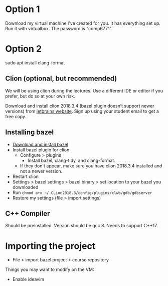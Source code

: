 # Option 1
Download my virtual machine I've created for you. It has everything set up. Run it with virtualbox. The password is "comp6771".

# Option 2
sudo apt install clang-format

## Clion (optional, but recommended)
We will be using clion during the lectures. Use a different IDE or editor if you prefer, but do so at your own risk.

Download and install clion 2018.3.4 (bazel plugin doesn’t support newer versions) from [jetbrains website](https://www.jetbrains.com/clion/download/previous.html). Sign up using your student email to get a free copy.

## Installing bazel
* [Download and install bazel](https://docs.bazel.build/versions/master/install-ubuntu.html)
* Install bazel plugin for clion
  * Configure > plugins
    * Install bazel, clang-tidy, and clang-format.
  * If they don't appear, make sure you have clion 2018.3.4 installed and not a newer version.
* Restart clion
* Settings > bazel settings > bazel binary > set location to your bazel you downloaded
* Run `chmod a+x ~/.CLion2018.3/config/plugins/clwb/gdb/gdbserver`
* Restore my settings (file > import settings)


## C++ Compiler
Should be preinstalled. Version should be gcc 8. Needs to support C++17.

# Importing the project
* File > import bazel project > course repository

Things you may want to modify on the VM:
* Enable ideavim

